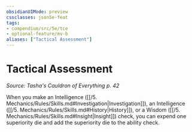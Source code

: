 ```yaml
---
obsidianUIMode: preview
cssclasses: json5e-feat
tags:
- compendium/src/5e/tce
- optional-feature/mv-b
aliases: ["Tactical Assessment"]
---
```

# Tactical Assessment
*Source: Tasha's Cauldron of Everything p. 42*  

When you make an Intelligence ([[/5. Mechanics/Rules/Skills.md#Investigation\|Investigation]]), an Intelligence ([[/5. Mechanics/Rules/Skills.md#History\|History]]), or a Wisdom ([[/5. Mechanics/Rules/Skills.md#Insight\|Insight]]) check, you can expend one superiority die and add the superiority die to the ability check.